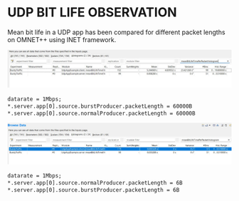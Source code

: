 # UDP BIT LIFE OBSERVATION
Mean bit life in a UDP app has been compared for different packet lengths on OMNET++ using INET framework.

![Alt text](assets/image.png)
```
datarate = 1Mbps;
*.server.app[0].source.burstProducer.packetLength = 60000B
*.server.app[0].source.normalProducer.packetLength = 60000B
```

![Alt text](assets/image-1.png)
```
datarate = 1Mbps;
*.server.app[0].source.normalProducer.packetLength = 6B
*.server.app[0].source.burstProducer.packetLength = 6B
```